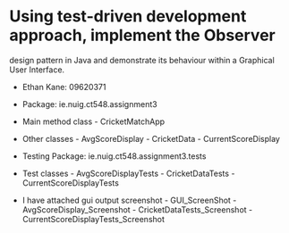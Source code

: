 # Using test-driven development approach, implement the Observer
design pattern in Java and demonstrate its behaviour within a
Graphical User Interface. 

* Ethan Kane: 09620371

* Package: ie.nuig.ct548.assignment3

* Main method class 	- CricketMatchApp
* Other classes 		- AvgScoreDisplay
					- CricketData
					- CurrentScoreDisplay
					
* Testing Package: ie.nuig.ct548.assignment3.tests
* Test classes 		- AvgScoreDisplayTests
					- CricketDataTests
					- CurrentScoreDisplayTests
					
* I have attached gui output screenshot 	- GUI_ScreenShot
										- AvgScoreDisplay_Screenshot
										- CricketDataTests_Screenshot
										- CurrentScoreDisplayTests_Screenshot
